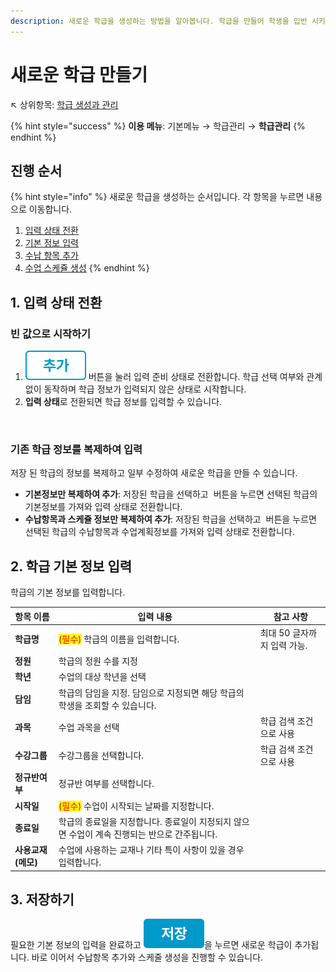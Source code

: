 ```yaml
---
description: 새로운 학급을 생성하는 방법을 알아봅니다. 학급을 만들어 학생을 입반 시키고 수업을 진행할 수 있습니다.
---
```


# 새로운 학급 만들기

↖ 상위항목: [학급 생성과 관리](./)

{% hint style="success" %}
**이용 메뉴**: 기본메뉴 → 학급관리 → **학급관리**
{% endhint %}

## 진행 순서

{% hint style="info" %}
새로운 학급을 생성하는 순서입니다. 각 항목을 누르면 내용으로 이동합니다.

1. [입력 상태 전환](add-class.md#1.)
2. [기본 정보 입력](add-class.md#2.)
3. [수납 항목 추가](add-class.md#3.)
4. [수업 스케쥴 생성](schedule.md)
{% endhint %}

## 1. 입력 상태 전환

### 빈 값으로 시작하기

1. <img src="../../.gitbook/assets/btn_추가.png" alt="" data-size="line"> 버튼을 눌러 입력 준비 상태로 전환합니다. 학급 선택 여부와 관계없이 동작하며 학급 정보가 입력되지 않은 상태로 시작합니다.
2. **입력 상태**로 전환되면 학급 정보를 입력할 수 있습니다.

<figure><img src="../../.gitbook/assets/학급추가_입력상태전환.png" alt=""><figcaption></figcaption></figure>

### 기존 학급 정보를 복제하여 입력

저장 된 학급의 정보를 복제하고 일부 수정하여 새로운 학급을 만들 수 있습니다.

* **기본정보만 복제하여 추가**: 저장된 학급을 선택하고 <img src="../../.gitbook/assets/btn_기존정보복사.png" alt="" data-size="line"> 버튼을 누르면 선택된 학급의 기본정보를 가져와 입력 상태로 전환합니다.
* **수납항목과 스케쥴 정보만 복제하여 추가**: 저장된 학급을 선택하고 <img src="../../.gitbook/assets/btn_복사.png" alt="" data-size="line"> 버튼을 누르면 선택된 학급의 수납항목과 수업계획정보를 가져와 입력 상태로 전환합니다.

## 2. 학급 기본 정보 입력

학급의 기본 정보를 입력합니다.

| 항목 이름        | 입력 내용                                                    | 참고 사항             |
| ------------ | -------------------------------------------------------- | ----------------- |
| **학급명**      | <mark style="color:red;">(필수)</mark> 학급의 이름을 입력합니다.      | 최대 50 글자까지 입력 가능. |
| **정원**       | 학급의 정원 수를 지정                                             |                   |
| **학년**       | 수업의 대상 학년을 선택                                            |                   |
| **담임**       | 학급의 담임을 지정. 담임으로 지정되면 해당 학급의 학생을 조회할 수 있습니다.             |                   |
| **과목**       | 수업 과목을 선택                                                | 학급 검색 조건으로 사용     |
| **수강그룹**     | 수강그룹을 선택합니다.                                             | 학급 검색 조건으로 사용     |
| **정규반여부**    | 정규반 여부를 선택합니다.                                           |                   |
| **시작일**      | <mark style="color:red;">(필수)</mark> 수업이 시작되는 날짜를 지정합니다. |                   |
| **종료일**      | 학급의 종료일을 지정합니다. 종료일이 지정되지 않으면 수업이 계속 진행되는 반으로 간주됩니다.     |                   |
| **사용교재(메모)** | 수업에 사용하는 교재나 기타 특이 사항이 있을 경우 입력합니다.                      |                   |

## 3. 저장하기

필요한 기본 정보의 입력을 완료하고 <img src="../../.gitbook/assets/btn_저장.png" alt="" data-size="line">을 누르면 새로운 학급이 추가됩니다. 바로 이어서 수납항목 추가와 스케줄 생성을 진행할 수 있습니다.
